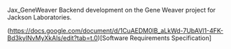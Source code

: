 Jax_GeneWeaver
Backend development on the Gene Weaver project for Jackson Laboratories.

(https://docs.google.com/document/d/1CuAEDM0lB_aLkWd-7UbAVl1-4FK-Bd3kylNvMyXkAls/edit?tab=t.0)[Software Requirements Specification]
